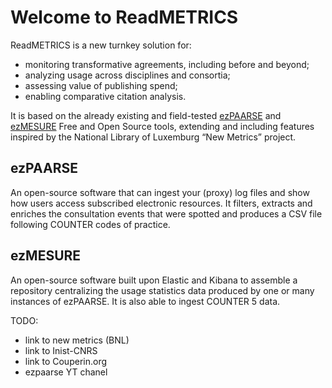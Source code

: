 # Welcome to ReadMETRICS

ReadMETRICS is a new turnkey solution for:
- monitoring transformative agreements, including before and beyond; 
- analyzing usage across disciplines and consortia; 
- assessing value of publishing spend; 
- enabling comparative citation analysis. 

It is based on the already existing and field-tested [ezPAARSE](https://www.ezpaarse.org) and [ezMESURE](https://ezmesure.couperin.org) Free and Open Source tools, extending and including features inspired by the National Library of Luxemburg “New Metrics” project.

## ezPAARSE
An open-source software that can ingest your (proxy) log files and show how users access subscribed electronic resources.
It filters, extracts and enriches the consultation events that were spotted and produces a CSV file following COUNTER codes of practice.

## ezMESURE
An open-source software built upon Elastic and Kibana to assemble a repository centralizing the usage statistics data produced by one or many instances of ezPAARSE. It is also able to ingest COUNTER 5 data.


TODO:
- link to new metrics (BNL)
- link to Inist-CNRS
- link to Couperin.org
- ezpaarse YT chanel
